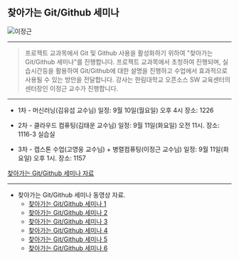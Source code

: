 ## 찾아가는 Git/Github 세미나
![이정근](https://github.com/Hallym-OpenSourceSW/Hallym-OpenSourceSW.github.io/blob/master/img/gitSeminar.png)

*  *  *

> 프로젝트 교과목에서 Git 및 Github 사용을 활성화하기 위하여 "찾아가는 Git/Github 세미나"를 진행합니다.
> 프로젝트 교과목에서 초청하여 진행되며, 실습시간등을 활용하여 Git/Github에 대한 설명을 진행하고 수업에서 효과적으로 사용될 수 있는 방안을 전달합니다.
> 강사는 한림대학교 오픈소스 SW 교육센터의 센터장인 이정근 교수가 진행합니다.

*  *  *

* 1차 - 머신러닝(김유섭 교수님)
일정: 9월 10일(월요일) 오후 4시
장소: 1226

* 2차 - 클라우드 컴퓨팅(김태운 교수님)
일정: 9월 11일(화요일) 오전 11시.
장소: 1116-3 실습실

* 3차 - 캡스톤 수업(고영웅 교수님) + 병렬컴퓨팅(이정근 교수님)
일정: 9월 11일(화요일) 오후 1시.
장소: 1157

[찾아가는 Git/Github 세미나 자료](https://github.com/Hallym-OpenSourceSW/Hallym-OpenSourceSW.github.io/blob/master/Sub_menu/GitSeminar.pdf)

*  *  *

* 찾아가는 Git/Github 세미나 동영상 자료.
    - [찾아가는 Git/Github 세미나 1](https://www.youtube.com/watch?v=vbLNkYJX1uk&t=60s)
    - [찾아가는 Git/Github 세미나 2](https://www.youtube.com/watch?v=iJp-bnSnoS8&t=614s)
    - [찾아가는 Git/Github 세미나 3](https://www.youtube.com/watch?v=ttNG9Eu3Tx0&t=4s)
    - [찾아가는 Git/Github 세미나 4](https://www.youtube.com/watch?v=Qu1K2R8FIBA&t=5s)
    - [찾아가는 Git/Github 세미나 5](https://www.youtube.com/watch?v=RCHHmbhcIow&t=2s)
    - [찾아가는 Git/Github 세미나 6](https://www.youtube.com/watch?v=JRZ76ndkV7Q&t=25s) 
